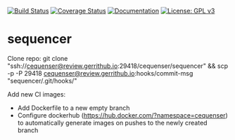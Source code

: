 [![Build Status](https://travis-ci.org/cequenser/sequencer.svg?branch=master)](https://travis-ci.org/cequenser/sequencer)
[![Coverage Status](https://coveralls.io/repos/github/cequenser/sequencer/badge.svg?branch=HEAD)](https://coveralls.io/github/cequenser/sequencer?branch=HEAD)
[![Documentation](https://codedocs.xyz/cequenser/sequencer.svg)](https://codedocs.xyz/cequenser/sequencer/)
[![License: GPL v3](https://img.shields.io/badge/License-GPLv3-blue.svg)](LICENSE)

# sequencer

Clone repo: git clone "ssh://cequenser@review.gerrithub.io:29418/cequenser/sequencer" && scp -p -P 29418 cequenser@review.gerrithub.io:hooks/commit-msg "sequencer/.git/hooks/"

Add new CI images:
 * Add Dockerfile to a new empty branch
 * Configure dockerhub (https://hub.docker.com/?namespace=cequenser) to automatically generate images on pushes to the newly created branch
